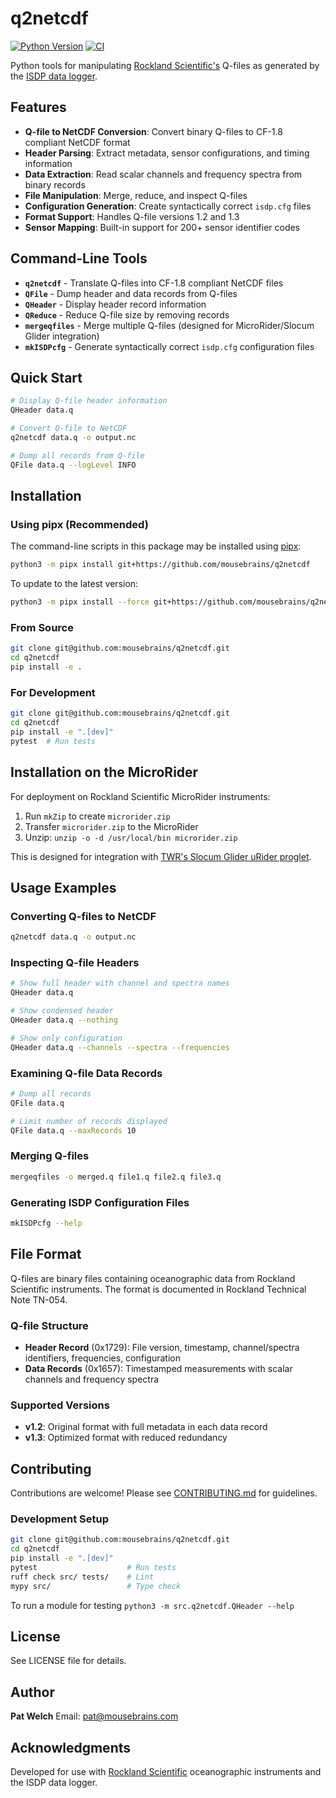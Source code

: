 # q2netcdf

[![Python Version](https://img.shields.io/badge/python-3.7+-blue.svg)](https://www.python.org/downloads/)
[![CI](https://github.com/mousebrains/q2netcdf/actions/workflows/ci.yml/badge.svg)](https://github.com/mousebrains/q2netcdf/actions/workflows/ci.yml)

Python tools for manipulating [Rockland Scientific's](https://rocklandscientific.com) Q-files as generated by the [ISDP data logger](https://rocklandscientific.com/news/rockland-data-logger/).

## Features

- **Q-file to NetCDF Conversion**: Convert binary Q-files to CF-1.8 compliant NetCDF format
- **Header Parsing**: Extract metadata, sensor configurations, and timing information
- **Data Extraction**: Read scalar channels and frequency spectra from binary records
- **File Manipulation**: Merge, reduce, and inspect Q-files
- **Configuration Generation**: Create syntactically correct `isdp.cfg` files
- **Format Support**: Handles Q-file versions 1.2 and 1.3
- **Sensor Mapping**: Built-in support for 200+ sensor identifier codes

## Command-Line Tools

- **`q2netcdf`** - Translate Q-files into CF-1.8 compliant NetCDF files
- **`QFile`** - Dump header and data records from Q-files
- **`QHeader`** - Display header record information
- **`QReduce`** - Reduce Q-file size by removing records
- **`mergeqfiles`** - Merge multiple Q-files (designed for MicroRider/Slocum Glider integration)
- **`mkISDPcfg`** - Generate syntactically correct `isdp.cfg` configuration files

## Quick Start

```bash
# Display Q-file header information
QHeader data.q

# Convert Q-file to NetCDF
q2netcdf data.q -o output.nc

# Dump all records from Q-file
QFile data.q --logLevel INFO
```

## Installation

### Using pipx (Recommended)

The command-line scripts in this package may be installed using [pipx](https://pipx.pypa.io/stable/installation/):

```bash
python3 -m pipx install git+https://github.com/mousebrains/q2netcdf
```

To update to the latest version:

```bash
python3 -m pipx install --force git+https://github.com/mousebrains/q2netcdf
```

### From Source

```bash
git clone git@github.com:mousebrains/q2netcdf.git
cd q2netcdf
pip install -e .
```

### For Development

```bash
git clone git@github.com:mousebrains/q2netcdf.git
cd q2netcdf
pip install -e ".[dev]"
pytest  # Run tests
```

## Installation on the MicroRider

For deployment on Rockland Scientific MicroRider instruments:

1. Run `mkZip` to create `microrider.zip`
2. Transfer `microrider.zip` to the MicroRider
3. Unzip: `unzip -o -d /usr/local/bin microrider.zip`

This is designed for integration with [TWR's Slocum Glider uRider proglet](https://www.teledynemarine.com/brands/webb-research/slocum-glider).

## Usage Examples

### Converting Q-files to NetCDF

```bash
q2netcdf data.q -o output.nc
```

### Inspecting Q-file Headers

```bash
# Show full header with channel and spectra names
QHeader data.q

# Show condensed header
QHeader data.q --nothing

# Show only configuration
QHeader data.q --channels --spectra --frequencies
```

### Examining Q-file Data Records

```bash
# Dump all records
QFile data.q

# Limit number of records displayed
QFile data.q --maxRecords 10
```

### Merging Q-files

```bash
mergeqfiles -o merged.q file1.q file2.q file3.q
```

### Generating ISDP Configuration Files

```bash
mkISDPcfg --help
```

## File Format

Q-files are binary files containing oceanographic data from Rockland Scientific instruments. The format is documented in Rockland Technical Note TN-054.

### Q-file Structure
- **Header Record** (0x1729): File version, timestamp, channel/spectra identifiers, frequencies, configuration
- **Data Records** (0x1657): Timestamped measurements with scalar channels and frequency spectra

### Supported Versions
- **v1.2**: Original format with full metadata in each data record
- **v1.3**: Optimized format with reduced redundancy

## Contributing

Contributions are welcome! Please see [CONTRIBUTING.md](CONTRIBUTING.md) for guidelines.

### Development Setup

```bash
git clone git@github.com:mousebrains/q2netcdf.git
cd q2netcdf
pip install -e ".[dev]"
pytest                    # Run tests
ruff check src/ tests/    # Lint
mypy src/                 # Type check
```

To run a module for testing `python3 -m src.q2netcdf.QHeader --help`

## License

See LICENSE file for details.

## Author

**Pat Welch**
Email: pat@mousebrains.com

## Acknowledgments

Developed for use with [Rockland Scientific](https://rocklandscientific.com) oceanographic instruments and the ISDP data logger.

